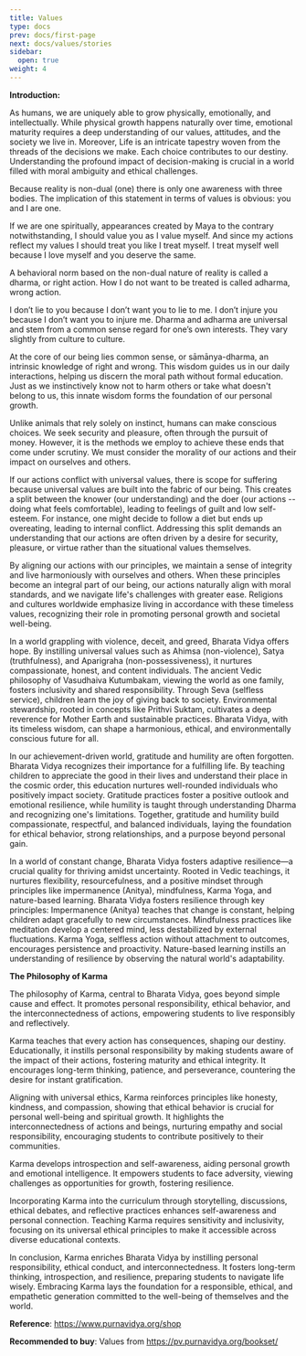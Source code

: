 ```yaml
---
title: Values
type: docs
prev: docs/first-page
next: docs/values/stories
sidebar:
  open: true
weight: 4
---
```



**Introduction:**


As humans, we are uniquely able to grow physically, emotionally, and intellectually. While physical growth happens naturally over time, emotional maturity requires a deep understanding of our values, attitudes, and the society we live in. Moreover, Life is an intricate tapestry woven from the threads of the decisions we make. Each choice contributes to our destiny. Understanding the profound impact of decision-making is crucial in a world filled with moral ambiguity and ethical challenges. 

Because reality is non-dual (one) there is only one awareness with three bodies. The implication of this statement in terms of values is obvious: you and I are one.

If we are one spiritually, appearances created by Maya to the contrary notwithstanding, I should value you as I value myself. And since my actions reflect my values I should treat you like I treat myself. I treat myself well because I love myself and you deserve the same.

A behavioral norm based on the non-dual nature of reality is called a dharma, or right action. How I do not want to be treated is called adharma, wrong action.

I don’t lie to you because I don’t want you to lie to me. I don’t injure you because I don’t want you to injure me. Dharma and adharma are universal and stem from a common sense regard for one’s own interests. They vary slightly from culture to culture.

At the core of our being lies common sense, or sāmānya-dharma, an intrinsic knowledge of right and wrong. This wisdom guides us in our daily interactions, helping us discern the moral path without formal education. Just as we instinctively know not to harm others or take what doesn't belong to us, this innate wisdom forms the foundation of our personal growth.

Unlike animals that rely solely on instinct, humans can make conscious choices. We seek security and pleasure, often through the pursuit of money. However, it is the methods we employ to achieve these ends that come under scrutiny. We must consider the morality of our actions and their impact on ourselves and others.

If our actions conflict with universal values, there is scope for suffering because universal values are built into the fabric of our being. This creates a split between the knower (our understanding) and the doer (our actions -- doing what feels comfortable), leading to feelings of guilt and low self-esteem. For instance, one might decide to follow a diet but ends up overeating, leading to internal conflict. Addressing this split demands an understanding that our actions are often driven by a desire for security, pleasure, or virtue rather than the situational values themselves.

By aligning our actions with our principles, we maintain a sense of integrity and live harmoniously with ourselves and others. When these principles become an integral part of our being, our actions naturally align with moral standards, and we navigate life's challenges with greater ease. Religions and cultures worldwide emphasize living in accordance with these timeless values, recognizing their role in promoting personal growth and societal well-being.

In a world grappling with violence, deceit, and greed, Bharata Vidya offers hope. By instilling universal values such as Ahimsa (non-violence), Satya (truthfulness), and Aparigraha (non-possessiveness), it nurtures compassionate, honest, and content individuals. The ancient Vedic philosophy of Vasudhaiva Kutumbakam, viewing the world as one family, fosters inclusivity and shared responsibility. Through Seva (selfless service), children learn the joy of giving back to society. Environmental stewardship, rooted in concepts like Prithvi Suktam, cultivates a deep reverence for Mother Earth and sustainable practices. Bharata Vidya, with its timeless wisdom, can shape a harmonious, ethical, and environmentally conscious future for all.

In our achievement-driven world, gratitude and humility are often forgotten. Bharata Vidya recognizes their importance for a fulfilling life. By teaching children to appreciate the good in their lives and understand their place in the cosmic order, this education nurtures well-rounded individuals who positively impact society. Gratitude practices foster a positive outlook and emotional resilience, while humility is taught through understanding Dharma and recognizing one's limitations. Together, gratitude and humility build compassionate, respectful, and balanced individuals, laying the foundation for ethical behavior, strong relationships, and a purpose beyond personal gain.

In a world of constant change, Bharata Vidya fosters adaptive resilience—a crucial quality for thriving amidst uncertainty. Rooted in Vedic teachings, it nurtures flexibility, resourcefulness, and a positive mindset through principles like impermanence (Anitya), mindfulness, Karma Yoga, and nature-based learning. Bharata Vidya fosters resilience through key principles:
Impermanence (Anitya) teaches that change is constant, helping children adapt gracefully to new circumstances.
Mindfulness practices like meditation develop a centered mind, less destabilized by external fluctuations.
Karma Yoga, selfless action without attachment to outcomes, encourages persistence and proactivity.
Nature-based learning instills an understanding of resilience by observing the natural world's adaptability.

**The Philosophy of Karma**

The philosophy of Karma, central to Bharata Vidya, goes beyond simple cause and effect. It promotes personal responsibility, ethical behavior, and the interconnectedness of actions, empowering students to live responsibly and reflectively.

Karma teaches that every action has consequences, shaping our destiny. Educationally, it instills personal responsibility by making students aware of the impact of their actions, fostering maturity and ethical integrity. It encourages long-term thinking, patience, and perseverance, countering the desire for instant gratification.

Aligning with universal ethics, Karma reinforces principles like honesty, kindness, and compassion, showing that ethical behavior is crucial for personal well-being and spiritual growth. It highlights the interconnectedness of actions and beings, nurturing empathy and social responsibility, encouraging students to contribute positively to their communities.

Karma develops introspection and self-awareness, aiding personal growth and emotional intelligence. It empowers students to face adversity, viewing challenges as opportunities for growth, fostering resilience.

Incorporating Karma into the curriculum through storytelling, discussions, ethical debates, and reflective practices enhances self-awareness and personal connection. Teaching Karma requires sensitivity and inclusivity, focusing on its universal ethical principles to make it accessible across diverse educational contexts.

In conclusion, Karma enriches Bharata Vidya by instilling personal responsibility, ethical conduct, and interconnectedness. It fosters long-term thinking, introspection, and resilience, preparing students to navigate life wisely. Embracing Karma lays the foundation for a responsible, ethical, and empathetic generation committed to the well-being of themselves and the world.


**Reference**: https://www.purnavidya.org/shop

**Recommended to buy**: Values from https://pv.purnavidya.org/bookset/